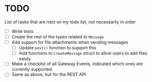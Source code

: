 # TODO
List of tasks that are next on my todo list, not necessarily in order

- [ ] Write tests
- [ ] Create the rest of the types related to `Message`
- [ ] Add support for file attachments when sending messages
  - [ ] Update `post()` function to support this
  - [ ] Add functions to `CreateMessage` struct to allow users to add files easily
- [ ] Make a checklist of all Gateway Events, indicated which ones are currently supported
- [ ] Same as above, but for the REST API
